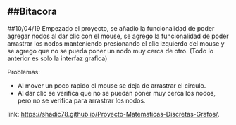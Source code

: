 ##Bitacora
---

##10/04/19
Empezado el proyecto, se añadio la funcionalidad de poder agregar nodos al dar clic con el mouse,
se agrego la funcionalidad de poder arrastrar los nodos manteniendo presionando el clic izquierdo del mouse y
se agrego que no se pueda poner un nodo muy cerca de otro.
(Todo lo anterior es solo la interfaz grafica)

Problemas:
- Al mover un poco rapido el mouse se deja de arrastrar el circulo.
- Al dar clic se verifica que no se puedan poner muy cerca los nodos, pero no se verifica para arrastrar los nodos.

link: https://shadic78.github.io/Proyecto-Matematicas-Discretas-Grafos/.